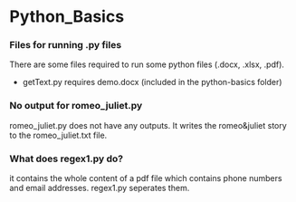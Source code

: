 # Python_Basics

### Files for running .py files
There are some files required to run some python files (.docx, .xlsx, .pdf).  
* getText.py requires demo.docx (included in the python-basics folder)

### No output for romeo_juliet.py
romeo_juliet.py does not have any outputs. It writes the romeo&juliet story to the romeo_juliet.txt file.

### What does regex1.py do?
it contains the whole content of a pdf file which contains phone numbers and email addresses. regex1.py seperates them.
